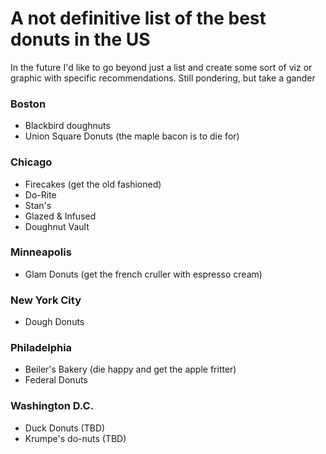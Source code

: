 # A not definitive list of the best donuts in the US
In the future I'd like to go beyond just a list and create some sort of viz or graphic with specific recommendations. Still pondering, but take a gander

### Boston
- Blackbird doughnuts
- Union Square Donuts (the maple bacon is to die for)

### Chicago
- Firecakes (get the old fashioned)
- Do-Rite
- Stan's
- Glazed & Infused
- Doughnut Vault

### Minneapolis
- Glam Donuts (get the french cruller with espresso cream)

### New York City
- Dough Donuts

### Philadelphia
- Beiler's Bakery (die happy and get the apple fritter)
- Federal Donuts

### Washington D.C.
- Duck Donuts (TBD)
- Krumpe's do-nuts (TBD)

